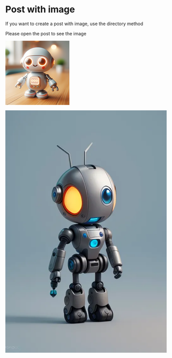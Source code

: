 [ID]: # (5d5217f2-c796-4372-8779-aa909f320f41)
[DATE]: # (2024-02-12 23:02:00.000)
[AUTHOR]: # (thiago)
[TAGS]: # (rust post-with_image)
# Post with image
If you want to create a post with image, use the directory method

Please open the post to see the image

![](robot-small.png)

<!-- more -->

![](robot.webp)
